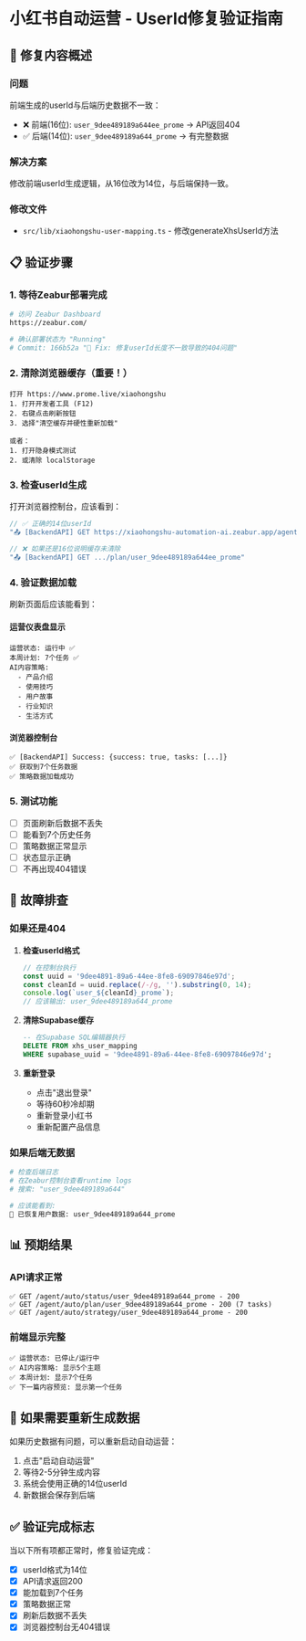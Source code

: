 # 小红书自动运营 - UserId修复验证指南

## 🎯 修复内容概述

### 问题
前端生成的userId与后端历史数据不一致：
- ❌ 前端(16位): `user_9dee489189a644ee_prome` → API返回404
- ✅ 后端(14位): `user_9dee489189a644_prome` → 有完整数据

### 解决方案
修改前端userId生成逻辑，从16位改为14位，与后端保持一致。

### 修改文件
- `src/lib/xiaohongshu-user-mapping.ts` - 修改generateXhsUserId方法

## 📋 验证步骤

### 1. 等待Zeabur部署完成
```bash
# 访问 Zeabur Dashboard
https://zeabur.com/

# 确认部署状态为 "Running"
# Commit: 166b52a "🐛 Fix: 修复userId长度不一致导致的404问题"
```

### 2. 清除浏览器缓存（重要！）
```
打开 https://www.prome.live/xiaohongshu
1. 打开开发者工具 (F12)
2. 右键点击刷新按钮
3. 选择"清空缓存并硬性重新加载"

或者：
1. 打开隐身模式测试
2. 或清除 localStorage
```

### 3. 检查userId生成
打开浏览器控制台，应该看到：
```javascript
// ✅ 正确的14位userId
"📤 [BackendAPI] GET https://xiaohongshu-automation-ai.zeabur.app/agent/auto/plan/user_9dee489189a644_prome"

// ❌ 如果还是16位说明缓存未清除
"📤 [BackendAPI] GET .../plan/user_9dee489189a644ee_prome"
```

### 4. 验证数据加载
刷新页面后应该能看到：

#### 运营仪表盘显示
```
运营状态: 运行中 ✅
本周计划: 7个任务 ✅
AI内容策略: 
  - 产品介绍
  - 使用技巧
  - 用户故事
  - 行业知识
  - 生活方式
```

#### 浏览器控制台
```
✅ [BackendAPI] Success: {success: true, tasks: [...]}
✅ 获取到7个任务数据
✅ 策略数据加载成功
```

### 5. 测试功能
- [ ] 页面刷新后数据不丢失
- [ ] 能看到7个历史任务
- [ ] 策略数据正常显示
- [ ] 状态显示正确
- [ ] 不再出现404错误

## 🐛 故障排查

### 如果还是404
1. **检查userId格式**
   ```javascript
   // 在控制台执行
   const uuid = '9dee4891-89a6-44ee-8fe8-69097846e97d';
   const cleanId = uuid.replace(/-/g, '').substring(0, 14);
   console.log(`user_${cleanId}_prome`);
   // 应该输出: user_9dee489189a644_prome
   ```

2. **清除Supabase缓存**
   ```sql
   -- 在Supabase SQL编辑器执行
   DELETE FROM xhs_user_mapping 
   WHERE supabase_uuid = '9dee4891-89a6-44ee-8fe8-69097846e97d';
   ```

3. **重新登录**
   - 点击"退出登录"
   - 等待60秒冷却期
   - 重新登录小红书
   - 重新配置产品信息

### 如果后端无数据
```bash
# 检查后端日志
# 在Zeabur控制台查看runtime logs
# 搜索: "user_9dee489189a644"

# 应该能看到:
📂 已恢复用户数据: user_9dee489189a644_prome
```

## 📊 预期结果

### API请求正常
```
✅ GET /agent/auto/status/user_9dee489189a644_prome - 200
✅ GET /agent/auto/plan/user_9dee489189a644_prome - 200 (7 tasks)
✅ GET /agent/auto/strategy/user_9dee489189a644_prome - 200
```

### 前端显示完整
```
✅ 运营状态: 已停止/运行中
✅ AI内容策略: 显示5个主题
✅ 本周计划: 显示7个任务
✅ 下一篇内容预览: 显示第一个任务
```

## 🔄 如果需要重新生成数据

如果历史数据有问题，可以重新启动自动运营：

1. 点击"启动自动运营"
2. 等待2-5分钟生成内容
3. 系统会使用正确的14位userId
4. 新数据会保存到后端

## ✅ 验证完成标志

当以下所有项都正常时，修复验证完成：
- [x] userId格式为14位
- [x] API请求返回200
- [x] 能加载到7个任务
- [x] 策略数据正常
- [x] 刷新后数据不丢失
- [x] 浏览器控制台无404错误
